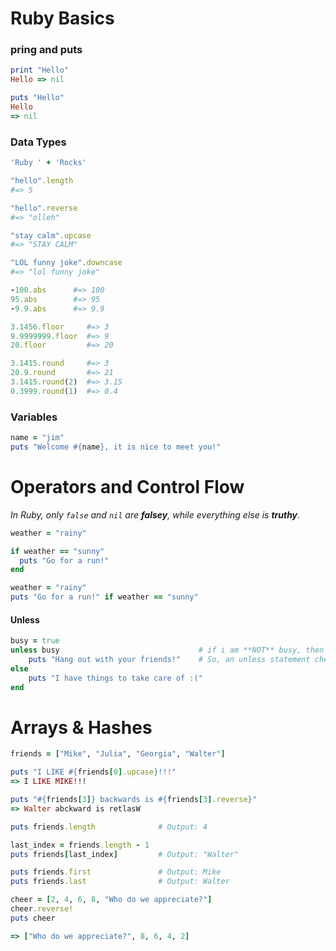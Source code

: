 # Ruby Basics
### pring and puts
``` Ruby
print "Hello"
Hello => nil
```
```Ruby
puts "Hello"
Hello
=> nil
```

### Data Types
```Ruby
'Ruby ' + 'Rocks'
```
``` Ruby
"hello".length
#=> 5
```
``` Ruby
"hello".reverse
#=> "olleh"
```
``` Ruby
"stay calm".upcase
#=> "STAY CALM"
```

``` Ruby
"LOL funny joke".downcase
#=> "lol funny joke"
```
``` Ruby
-100.abs      #=> 100
95.abs        #=> 95
-9.9.abs      #=> 9.9
```
``` Ruby
3.1456.floor     #=> 3
9.9999999.floor  #=> 9
20.floor         #=> 20
```
``` Ruby
3.1415.round     #=> 3
20.9.round       #=> 21
3.1415.round(2)  #=> 3.15
0.3999.round(1)  #=> 0.4
```

### Variables
```Ruby
name = "jim"
puts "Welcome #{name}, it is nice to meet you!"
```
# Operators and Control Flow
_In Ruby, only `false` and `nil` are **falsey**, while everything else is **truthy**._

```Ruby
weather = "rainy"

if weather == "sunny"
  puts "Go for a run!"
end
```
``` Ruby
weather = "rainy"
puts "Go for a run!" if weather == "sunny"
```
#### Unless
``` Ruby
busy = true
unless busy                               # if i am **NOT** busy, then i **WILL** hang out with my friends. 
    puts "Hang out with your friends!"    # So, an unless statement checks if the condition is `false`, instead of `true`.
else
    puts "I have things to take care of :("
end
```
# Arrays & Hashes
```Ruby
friends = ["Mike", "Julia", "Georgia", "Walter"]

puts "I LIKE #{friends[0].upcase}!!!"
=> I LIKE MIKE!!!

puts "#{friends[3]} backwards is #{friends[3].reverse}"
=> Walter abckward is retlasW

puts friends.length              # Output: 4

last_index = friends.length - 1
puts friends[last_index]         # Output: "Walter"

puts friends.first               # Output: Mike
puts friends.last                # Output: Walter
```
``` Ruby
cheer = [2, 4, 6, 8, "Who do we appreciate?"]
cheer.reverse!
puts cheer

=> ["Who do we appreciate?", 8, 6, 4, 2]
```
